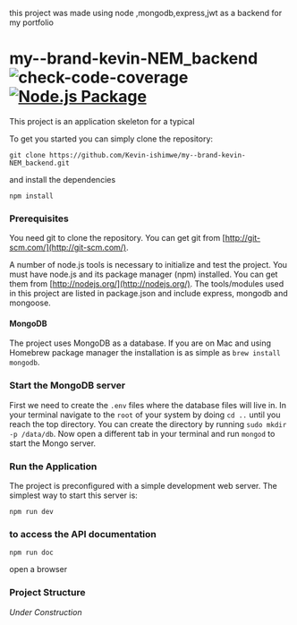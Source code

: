 this project was made using node ,mongodb,express,jwt
as a backend for my portfolio

# my--brand-kevin-NEM_backend ![check-code-coverage](https://img.shields.io/badge/code--coverage-82.25%25-green)[![Node.js Package](https://github.com/Kevin-ishimwe/my--brand-kevin-NEM_backend/actions/workflows/node-js.yml/badge.svg?branch=DEVELOP)](https://github.com/Kevin-ishimwe/my--brand-kevin-NEM_backend/actions/workflows/node-js.yml)

This project is an application skeleton for a typical

To get you started you can simply clone the repository:

```
git clone https://github.com/Kevin-ishimwe/my--brand-kevin-NEM_backend.git
```

and install the dependencies

```
npm install
```

### Prerequisites

You need git to clone the repository. You can get git from
[http://git-scm.com/](http://git-scm.com/).

A number of node.js tools is necessary to initialize and test the project. You must have node.js and its package manager (npm) installed. You can get them from [http://nodejs.org/](http://nodejs.org/). The tools/modules used in this project are listed in package.json and include express, mongodb and mongoose.

#### MongoDB

The project uses MongoDB as a database. If you are on Mac and using Homebrew package manager the installation is as simple as `brew install mongodb`.

### Start the MongoDB server

First we need to create the `.env` files where the database files will live in. In your terminal navigate to the `root` of your system by doing `cd ..` until you reach the top directory. You can create the directory by running `sudo mkdir -p /data/db`. Now open a different tab in your terminal and run `mongod` to start the Mongo server.

### Run the Application

The project is preconfigured with a simple development web server. The simplest way to start this server is:

    npm run dev

### to access the API documentation

    npm run doc

open a browser

### Project Structure

_Under Construction_
